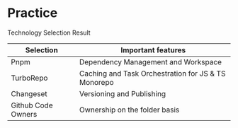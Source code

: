 # Practice


Technology Selection Result

| **Selection** | **Important features** |
|----|-----|
| Pnpm | Dependency Management and Workspace |
| TurboRepo | Caching and Task Orchestration for  JS  & TS Monorepo |
| Changeset | Versioning and Publishing  |
| Github Code Owners | Ownership on the folder basis  |


